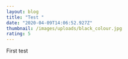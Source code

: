 ```yaml
---
layout: blog
title: "Test "
date: "2020-04-09T14:06:52.927Z"
thumbnail: /images/uploads/black_colour.jpg
rating: 5
---
```

First test